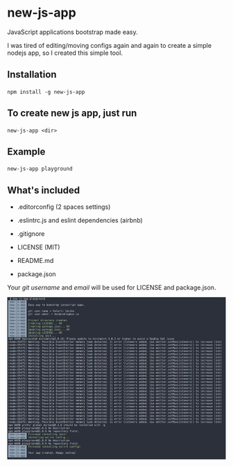 # new-js-app

JavaScript applications bootstrap made easy.

I was tired of editing/moving configs again and again to create a simple nodejs app, so I created this simple tool.

## Installation

`npm install -g new-js-app`

## To create new js app, just run

`new-js-app <dir>`

## Example

`new-js-app playground`

## What's included

* .editorconfig (2 spaces settings)

* .eslintrc.js and eslint dependencies (airbnb)

* .gitignore

* LICENSE (MIT)

* README.md

* package.json

Your *git username* and *email* will be used for LICENSE and package.json.

![](https://raw.githubusercontent.com/viatsko/new-js-app/master/new-js-app.jpg)
